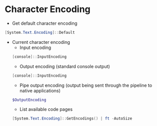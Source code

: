 # Character Encoding

- Get default character encoding
```powershell
[System.Text.Encoding]::Default
```
- Current character encoding
  - Input encoding
  ```powershell
  [console]::InputEncoding
  ```
  - Output encoding (standard console output)
  ```powershell
  [console]::InputEncoding
  ```
  - Pipe output encoding (output being sent through the pipeline to native applications)
  ```powershell
  $OutputEncoding
  ```
  - List available code pages
  ```powershell
  [System.Text.Encoding]::GetEncodings() | ft -AutoSize
  ```
  
